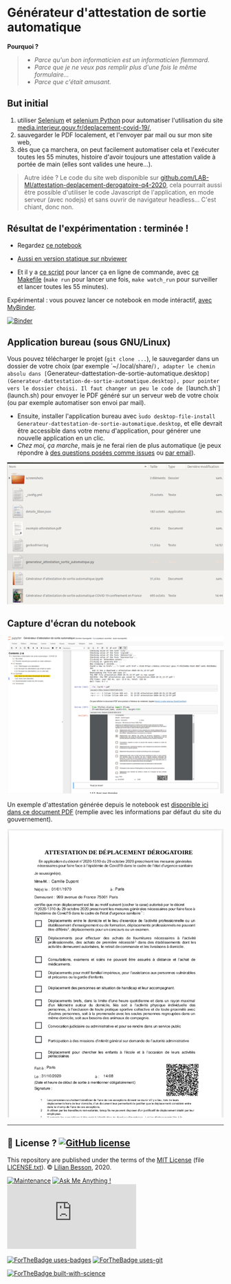 # Générateur d'attestation de sortie automatique

**Pourquoi ?**

> - *Parce qu'un bon informaticien est un informaticien flemmard*.
> - *Parce que je ne veux pas remplir plus d'une fois le même formulaire...*
> - *Parce que c'était amusant.*


## But initial

1. utiliser [Selenium](https://www.selenium.dev/) et [selenium Python](https://selenium-python.readthedocs.io/installation.html) pour automatiser l'utilisation du site [media.interieur.gouv.fr/deplacement-covid-19/](https://media.interieur.gouv.fr/deplacement-covid-19/),
2. sauvegarder le PDF localement, et l'envoyer par mail ou sur mon site web,
3. dès que ça marchera, on peut facilement automatiser cela et l'exécuter toutes les 55 minutes, histoire d'avoir toujours une attestation valide à portée de main (elles sont valides une heure...).

> Autre idée ? Le code du site web disponible sur [github.com/LAB-MI/attestation-deplacement-derogatoire-q4-2020](https://github.com/LAB-MI/attestation-deplacement-derogatoire-q4-2020), cela pourrait aussi être possible d'utiliser le code Javascript de l'application, en mode serveur (avec nodejs) et sans ouvrir de navigateur headless... C'est chiant, donc non.

## Résultat de l'expérimentation : terminée !

- Regardez [ce notebook](G%C3%A9n%C3%A9rateur%20d'attestation%20de%20sortie%20automatique.ipynb)
- [Aussi en version statique sur nbviewer](https://nbviewer.jupyter.org/github/Naereen/Generateur-attestation-de-sortie-automatique-COVID-19-confinement-en-France/blob/main/G%C3%A9n%C3%A9rateur%20d%27attestation%20de%20sortie%20automatique.ipynb)

- Et il y a [ce script](generateur_attestation_sortie_automatique.py) pour lancer ça en ligne de commande, avec [ce Makefile](Makefile) (`make run` pour lancer une fois, `make watch_run` pour surveiller et lancer toutes les 55 minutes).

Expérimental : vous pouvez lancer ce notebook en mode intéractif, [avec MyBinder](https://mybinder.org/v2/gh/Naereen/Generateur-attestation-de-sortie-automatique-COVID-19-confinement-en-France/HEAD?filepath=G%25C3%25A9n%25C3%25A9rateur%2520d'attestation%2520de%2520sortie%2520automatique.ipynb).

[![Binder](https://mybinder.org/badge_logo.svg)](https://mybinder.org/v2/gh/Naereen/Generateur-attestation-de-sortie-automatique-COVID-19-confinement-en-France/HEAD?filepath=G%25C3%25A9n%25C3%25A9rateur%2520d'attestation%2520de%2520sortie%2520automatique.ipynb)

## Application bureau (sous GNU/Linux)

Vous pouvez télécharger le projet (`git clone ...`), le sauvegarder dans un dossier de votre choix (par exemple ̀ ~/.local/share/`), adapter le chemin absolu dans [`Generateur-dattestation-de-sortie-automatique.desktop`](Generateur-dattestation-de-sortie-automatique.desktop), pour pointer vers le dossier choisi.
Il faut changer un peu le code de [`launch.sh`](launch.sh) pour envoyer le PDF généré sur un serveur web de votre choix (ou par exemple automatiser son envoi par mail).

- Ensuite, installer l'application bureau avec ̀`sudo desktop-file-install Generateur-dattestation-de-sortie-automatique.desktop`, et elle devrait être accessible dans votre menu d'application, pour générer une nouvelle application en un clic.
- *Chez moi, ça marche*, mais je ne ferai rien de plus automatique (je peux répondre à [des questions posées comme issues](https://github.com/Naereen/Generateur-attestation-de-sortie-automatique-COVID-19-confinement-en-France/issues/new) ou [par email](https://perso.crans.org/besson/callme.fr.html)).

![screenshots/demo.gif](screenshots/demo.gif)

## Capture d'écran du notebook

![capture d'écran du notebook](screenshots/screenshot1.png)

Un exemple d'attestation générée depuis le notebook est [disponible ici dans ce document PDF](exemple_attestation.pdf) (remplie avec les informations par défaut du site du gouvernement).

![capture d'écran de l'attestation](screenshots/screenshot2.png)

---

## :scroll: License ? [![GitHub license](https://img.shields.io/github/license/Naereen/Generateur-attestation-de-sortie-automatique-COVID-19-confinement-en-France.svg)](https://github.com/Naereen/Generateur-attestation-de-sortie-automatique-COVID-19-confinement-en-France/blob/master/LICENSE)
This repository are published under the terms of the [MIT License](https://lbesson.mit-license.org/) (file [LICENSE.txt](LICENSE.txt)).
© [Lilian Besson](https://GitHub.com/Naereen), 2020.

[![Maintenance](https://img.shields.io/badge/Maintained%3F-yes-green.svg)](https://GitHub.com/Naereen/Generateur-attestation-de-sortie-automatique-COVID-19-confinement-en-France/graphs/commit-activity)
[![Ask Me Anything !](https://img.shields.io/badge/Ask%20me-anything-1abc9c.svg)](https://GitHub.com/Naereen/ama)
[![Analytics](https://ga-beacon.appspot.com/UA-38514290-17/github.com/Naereen/Generateur-attestation-de-sortie-automatique-COVID-19-confinement-en-France/README.md?pixel)](https://GitHub.com/Naereen/Generateur-attestation-de-sortie-automatique-COVID-19-confinement-en-France/)

[![ForTheBadge uses-badges](http://ForTheBadge.com/images/badges/uses-badges.svg)](http://ForTheBadge.com)
[![ForTheBadge uses-git](http://ForTheBadge.com/images/badges/uses-git.svg)](https://GitHub.com/)

[![ForTheBadge built-with-science](http://ForTheBadge.com/images/badges/built-with-science.svg)](https://GitHub.com/Naereen/)
